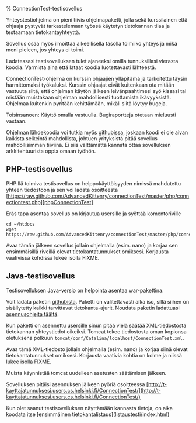 % ConnectionTest-testisovellus
<!-- order: 2 -->

Yhteystestiohjelma on pieni tiivis ohjelmapaketti, jolla sekä 
kurssilainen että ohjaaja pystyvät tarkastelemaan työssä käytetyn tietokannan tilaa
ja testaamaan tietokantayhteyttä.

Sovellus osaa myös ilmoittaa alkeellisella tasolla toimiiko yhteys 
ja mikä meni pieleen, jos yhteys ei toimi.

<alert>
Ladatessasi testisovelluksen tulet ajaneeksi omilla tunnuksillasi 
vierasta koodia. Varmista aina että lataat koodia luotettavasti lähteestä.

ConnectionTest-ohjelma on kurssin ohjaajien ylläpitämä
ja tarkoitettu täysin harmittomaksi työkaluksi.
Kurssin ohjaajat eivät kuitenkaan ota mitään vastuuta siitä, että
ohjelman käytön jälkeen leivänpaahtimesi syö kissasi tai mistään 
muistakaan ohjelman mahdollisesti tuottamista ikävyyksistä.
Ohjelmaa kuitenkin pyritään kehittämään, mikäli siitä löytyy bugeja.

Toisinsanoen: Käyttö omalla vastuulla. Bugiraportteja otetaan mieluusti vastaan.
</alert>

Ohjelman lähdekoodia voi tutkia myös [githubissa][connectionTest],
joskaan koodi ei ole aivan kaikista selkeintä mahdollista,
johtuen yrityksistä pitää sovellus mahdollisimman tiiviinä.
Ei siis välttämättä kannata ottaa sovelluksen arkkitehtuurista oppia omaan työhön.

## PHP-testisovellus

PHP:llä toimiva testisovellus on helppokäyttöisyyden nimissä mahdutettu yhteen tiedostoon
ja sen voi ladata osoitteesta 
[https://raw.github.com/AdvancedKittenry/connectionTest/master/php/connectiontest.php][phpConnectionTest]

Eräs tapa asentaa sovellus on kirjautua usersille ja syöttää komentoriville

```
cd ~/htdocs
wget https://raw.github.com/AdvancedKittenry/connectionTest/master/php/connectiontest.php

```

Avaa tämän jälkeen sovellus jollain ohjelmalla (esim. nano) ja korjaa
sen ensimmäisillä riveillä olevat tietokantatunnukset omiksesi.
Korjausta vaativissa kohdissa lukee isolla FIXME.

## Java-testisovellus

Testisovelluksen Java-versio on helpointa asentaa war-pakettina.

Voit ladata paketin [githubista][javaConnectionTest]. 
Paketti on valitettavasti aika iso, sillä siihen on sisällytetty kaikki tarvittavat tietokanta-ajurit.
Noudata paketin ladattuasi [asennusohjeita täältä]({{rootdir}}ohjeistus/users/java-war-paketit.html).

Kun paketti on asennettu usersille sinun pitää vielä säätää
XML-tiedostosta tietokannan yhteystiedot oikeiksi.
Tomcat tekee tiedostosta oman kopionsa oletuksena polkuun 
`tomcat/conf/Catalina/localhost/ConnectionTest.xml`.

Avaa tämä XML-tiedosto jollain ohjelmalla (esim. nano) ja korjaa
siinä olevat tietokantatunnukset omiksesi.
Korjausta vaativia kohtia on kolme ja niissä lukee isolla FIXME.

Muista käynnistää tomcat uudelleen asetusten säätämisen jälkeen.

Sovelluksen pitäisi asennuksen jälkeen pyöriä osoitteessa [http://t-kayttajatunnuksesi.users.cs.helsinki.fi/ConnectionTest/](http://t-kayttajatunnuksesi.users.cs.helsinki.fi/ConnectionTest/)

[connectionTest]: https://github.com/AdvancedKittenry/connectionTest
[javaConnectionTest]: https://raw.github.com/AdvancedKittenry/connectionTest/master/java/dist/ConnectionTest.war
[phpConnectionTest]: https://raw.github.com/AdvancedKittenry/connectionTest/master/php/connectiontest.php

<next>
Kun olet saanut testisovelluksen näyttämään kannasta tietoja,
on aika koodata itse [ensimmäinen tietokantalistaus](listaustesti/index.html)
</next>
